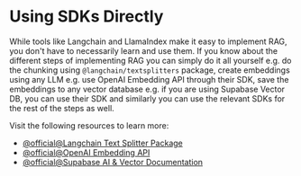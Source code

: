 # Using SDKs Directly

While tools like Langchain and LlamaIndex make it easy to implement RAG, you don't have to necessarily learn and use them. If you know about the different steps of implementing RAG you can simply do it all yourself e.g. do the chunking using `@langchain/textsplitters` package, create embeddings using any LLM e.g. use OpenAI Embedding API through their SDK, save the embeddings to any vector database e.g. if you are using Supabase Vector DB, you can use their SDK and similarly you can use the relevant SDKs for the rest of the steps as well.

Visit the following resources to learn more:

- [@official@Langchain Text Splitter Package](https://www.npmjs.com/package/@langchain/textsplitters)
- [@official@OpenAI Embedding API](https://platform.openai.com/docs/guides/embeddings)
- [@official@Supabase AI & Vector Documentation](https://supabase.com/docs/guides/ai)